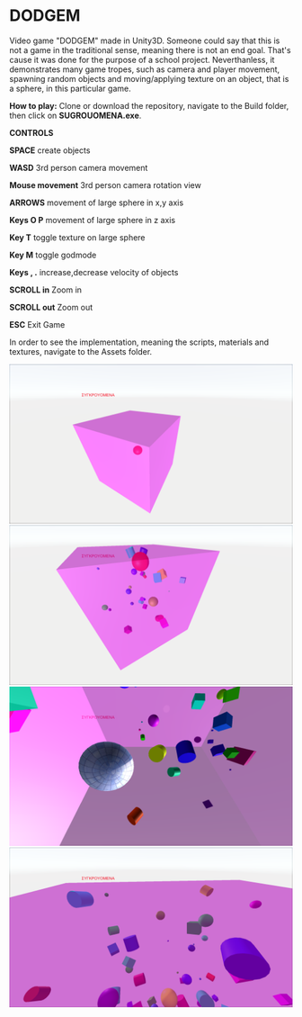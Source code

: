 # DODGEM
Video game "DODGEM" made in Unity3D.
Someone could say that this is not a game in the traditional sense, meaning there is not an end goal. That's cause it was done for the purpose of a school project. Neverthanless, it demonstrates many game tropes, such as camera and player movement, spawning random objects and moving/applying texture on an object, that is a sphere, in this particular game.

**How to play:** Clone or download the repository, navigate to the Build folder, then click on **SUGROUOMENA.exe**.





**CONTROLS**


**SPACE**			           		 create objects 

**WASD**	 			         		 3rd person camera movement 

**Mouse movement**		   		 3rd person camera rotation view 

**ARROWS**			         		 movement of large sphere in x,y axis 

**Keys Ο P**			      		movement of large sphere in z axis

**Key T**			          toggle texture on large sphere

**Key M** 				        toggle godmode 

**Keys , .**			        increase,decrease velocity of objects 

**SCROLL in** 			      Zoom in 

**SCROLL out**			      Zoom out 

**ESC**				          	Exit Game


In order to see the implementation, meaning the scripts, materials and textures, navigate to the Assets folder.


![ezcv logo](https://raw.githubusercontent.com/TeoOG/DODGEM/refs/heads/master/DODGEM_Screenshot1.png)
![ezcv logo](https://raw.githubusercontent.com/TeoOG/DODGEM/refs/heads/master/DODGEM_Screenshot2.png)
![ezcv logo](https://raw.githubusercontent.com/TeoOG/DODGEM/refs/heads/master/DODGEM_Screenshot3.png)
![ezcv logo](https://raw.githubusercontent.com/TeoOG/DODGEM/refs/heads/master/DODGEM_Screenshot4.png)
